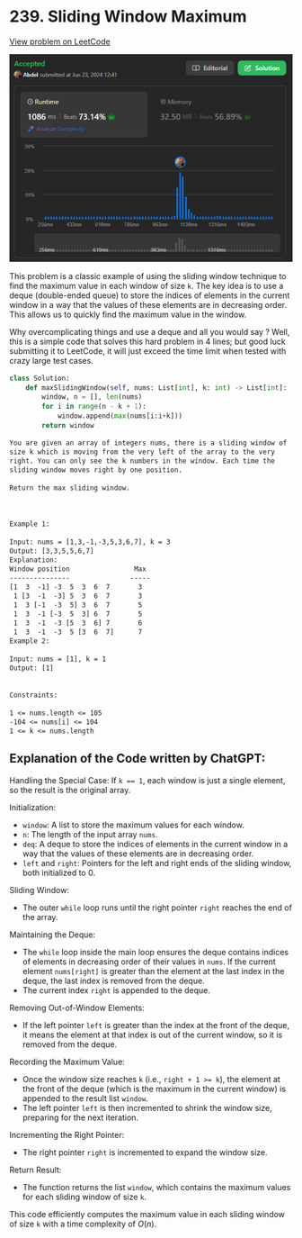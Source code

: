 # 239. Sliding Window Maximum

[View problem on LeetCode](https://leetcode.com/problems/sliding-window-maximum/)

![Submission](image.png)

This problem is a classic example of using the sliding window technique to find the maximum value in each window of size `k`. The key idea is to use a deque (double-ended queue) to store the indices of elements in the current window in a way that the values of these elements are in decreasing order. This allows us to quickly find the maximum value in the window.

Why overcomplicating things and use a deque and all you would say ? Well, this is a simple code that solves this hard problem in 4 lines; but good luck submitting it to LeetCode, it will just exceed the time limit when tested with crazy large test cases.

```python
class Solution:
    def maxSlidingWindow(self, nums: List[int], k: int) -> List[int]:
        window, n = [], len(nums)
        for i in range(n - k + 1):
            window.append(max(nums[i:i+k]))
        return window
```

```
You are given an array of integers nums, there is a sliding window of size k which is moving from the very left of the array to the very right. You can only see the k numbers in the window. Each time the sliding window moves right by one position.

Return the max sliding window.



Example 1:

Input: nums = [1,3,-1,-3,5,3,6,7], k = 3
Output: [3,3,5,5,6,7]
Explanation:
Window position                Max
---------------               -----
[1  3  -1] -3  5  3  6  7       3
 1 [3  -1  -3] 5  3  6  7       3
 1  3 [-1  -3  5] 3  6  7       5
 1  3  -1 [-3  5  3] 6  7       5
 1  3  -1  -3 [5  3  6] 7       6
 1  3  -1  -3  5 [3  6  7]      7
Example 2:

Input: nums = [1], k = 1
Output: [1]


Constraints:

1 <= nums.length <= 105
-104 <= nums[i] <= 104
1 <= k <= nums.length
```

## Explanation of the Code written by ChatGPT:

Handling the Special Case:
If `k == 1`, each window is just a single element, so the result is the original array.

Initialization:

- `window`: A list to store the maximum values for each window.
- `n`: The length of the input array `nums`.
- `deq`: A deque to store the indices of elements in the current window in a way that the values of these elements are in decreasing order.
- `left` and `right`: Pointers for the left and right ends of the sliding window, both initialized to 0.

Sliding Window:

- The outer `while` loop runs until the right pointer `right` reaches the end of the array.

Maintaining the Deque:

- The `while` loop inside the main loop ensures the deque contains indices of elements in decreasing order of their values in `nums`. If the current element `nums[right]` is greater than the element at the last index in the deque, the last index is removed from the deque.
- The current index `right` is appended to the deque.

Removing Out-of-Window Elements:

- If the left pointer `left` is greater than the index at the front of the deque, it means the element at that index is out of the current window, so it is removed from the deque.

Recording the Maximum Value:

- Once the window size reaches `k` (i.e., `right + 1 >= k`), the element at the front of the deque (which is the maximum in the current window) is appended to the result list `window`.
- The left pointer `left` is then incremented to shrink the window size, preparing for the next iteration.

Incrementing the Right Pointer:

- The right pointer `right` is incremented to expand the window size.

Return Result:

- The function returns the list `window`, which contains the maximum values for each sliding window of size `k`.

This code efficiently computes the maximum value in each sliding window of size `k` with a time complexity of $O(n)$.
